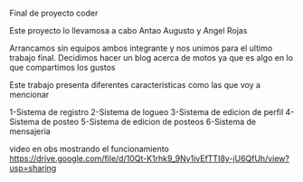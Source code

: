 Final de proyecto coder

Este proyecto lo llevamosa a cabo Antao Augusto y Angel Rojas

Arrancamos sin equipos ambos integrante y nos unimos para el ultimo trabajo final. Decidimos hacer un blog acerca de motos ya que es algo en lo que compartimos los gustos 

Este trabajo presenta diferentes caracteristicas como las que voy a mencionar 

1-Sistema de registro
2-Sistema de logueo
3-Sistema de edicion de perfil 
4-Sistema de posteo 
5-Sistema de edicion de posteos 
6-Sistema de mensajeria 

video en obs mostrando el funcionamiento
https://drive.google.com/file/d/10Qt-K1rhk9_9Ny1ivEfTTI8y-jU6QfUh/view?usp=sharing